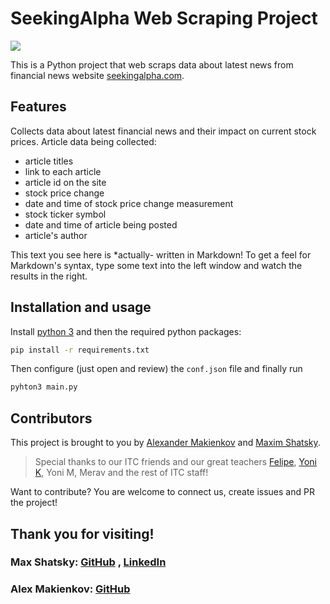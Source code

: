 # SeekingAlpha Web Scraping Project

![](https://assets.website-files.com/60623415e8fabe3c9c6f9280/6081fe0542a2037e6ecb4295_SA%20Logo%2020.4.21.png)

This is a Python project that web scraps data about latest news from financial
news website [seekingalpha.com].

## Features

Collects data about latest financial news and their impact
on current stock prices. Article data being collected:
- article titles
- link to each article
- article id on the site
- stock price change
- date and time of stock price change measurement
- stock ticker symbol
- date and time of article being posted
- article's author


This text you see here is *actually- written in Markdown! To get a feel
for Markdown's syntax, type some text into the left window and
watch the results in the right.

## Installation and usage

Install [python 3](https://www.python.org/downloads/) and
then the required python packages:

```sh
pip install -r requirements.txt
```

Then configure (just open and review) the `conf.json` file
and finally run

```sh
pyhton3 main.py
```

## Contributors

This project is brought to you
by [Alexander Makienkov][alexM_gh] and [Maxim Shatsky][maxs_gh].

> Special thanks to our ITC friends and our great teachers [Felipe][Felipe_gh],
> [Yoni K][YoniK_gh], Yoni M, Merav and the rest of ITC staff!
>

Want to contribute? You are welcome to connect us,
create issues and PR the project!

Thank you for visiting!
-----------------------

### Max Shatsky: [GitHub][maxs_gh] , [LinkedIn][maxs_li]

### Alex Makienkov: [GitHub][alexM_gh]


[//]: # (reference links)

   [maxs_gh]: <https://github.com/maxshatsky>
   [maxs_li]: <https://www.linkedin.com/in/maxshatsky/>
   [alexM_gh]: <https://github.com/makienkov> 
   [git-repo-url]: <https://github.com/makienkov/ITC0223_project_1>
   [seekingalpha.com]: <https://seekingalpha.com/> 
   [YoniK_gh]: <https://github.com/yoni2k>
   [Felipe_gh]: <https://github.com/felipemalbergier>
